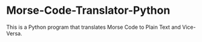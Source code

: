 # Morse-Code-Translator-Python
This is a Python program that translates Morse Code to Plain Text and Vice-Versa.
